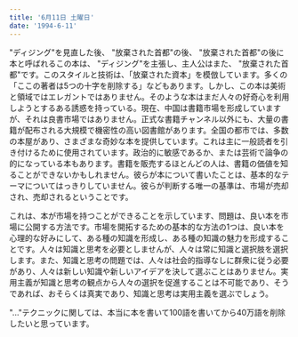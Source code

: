 ```yaml
---
title: '6月11日 土曜日'
date: '1994-6-11'
---
```


"ディジング"を見直した後、 "放棄された首都"の後、 "放棄された首都"の後に本と呼ばれるこの本は、 "ディジング"を主張し、主人公はまた、 "放棄された首都"です。このスタイルと技術は、「放棄された資本」を模倣しています。多くの「ここの著者は5つの十字を削除する」などもあります。しかし、この本は美術と領域ではエレガントではありません。そのような本はまだ人々の好奇心を利用しようとするある誘惑を持っている。現在、中国は書籍市場を形成していますが、それは良書市場ではありません。正式な書籍チャンネル以外にも、大量の書籍が配布される大規模で機密性の高い図書館があります。全国の都市では、多数の本屋があり、さまざまな奇妙な本を提供しています。これは主に一般読者を引き付けるために使用されています。政治的に敏感であるか、または芸術で論争の的になっている本もあります。書籍を販売するほとんどの人は、書籍の価値を知ることができないかもしれません。彼らが本について書いたことは、基本的なテーマについてはっきりしていません。彼らが判断する唯一の基準は、市場が売却され、売却されるということです。

これは、本が市場を持つことができることを示しています、問題は、良い本を市場に公開する方法です。市場を開拓するための基本的な方法の1つは、良い本を心理的な好みにして、ある種の知識を形成し、ある種の知識の魅力を形成することです。人々は知識と思考を必要としませんが、人々は常に知識と選択肢を選択します。また、知識と思考の問題では、人々は社会的指導なしに群衆に従う必要があり、人々は新しい知識や新しいアイデアを決して選ぶことはありません。実用主義が知識と思考の観点から人々の選択を促進することは不可能であり、そうであれば、おそらくは真実であり、知識と思考は実用主義を選ぶでしょう。

"..."テクニックに関しては、本当に本を書いて100語を書いてから40万語を削除したいと思っています。

